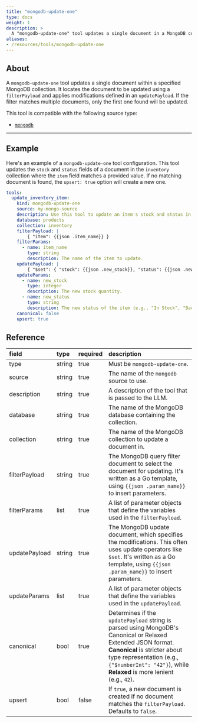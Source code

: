 ```yaml
---
title: "mongodb-update-one"
type: docs
weight: 1
description: > 
  A "mongodb-update-one" tool updates a single document in a MongoDB collection.
aliases:
- /resources/tools/mongodb-update-one
---
```


## About

A `mongodb-update-one` tool updates a single document within a specified MongoDB
collection. It locates the document to be updated using a `filterPayload` and
applies modifications defined in an `updatePayload`. If the filter matches
multiple documents, only the first one found will be updated.

This tool is compatible with the following source type:

* [`mongodb`](../../sources/mongodb.md)

---

## Example

Here's an example of a `mongodb-update-one` tool configuration. This tool
updates the `stock` and `status` fields of a document in the `inventory`
collection where the `item` field matches a provided value. If no matching
document is found, the `upsert: true` option will create a new one.

```yaml
tools:
  update_inventory_item:
    kind: mongodb-update-one
    source: my-mongo-source
    description: Use this tool to update an item's stock and status in the inventory.
    database: products
    collection: inventory
    filterPayload: |
        { "item": {{json .item_name}} }
    filterParams:
      - name: item_name
        type: string
        description: The name of the item to update.
    updatePayload: |
        { "$set": { "stock": {{json .new_stock}}, "status": {{json .new_status}} } }
    updateParams:
      - name: new_stock
        type: integer
        description: The new stock quantity.
      - name: new_status
        type: string
        description: The new status of the item (e.g., "In Stock", "Backordered").
    canonical: false
    upsert: true
```

## Reference

| **field**     | **type** | **required** | **description**                                                                                                                                                                                                                                   |
|:--------------|:---------|:-------------|:--------------------------------------------------------------------------------------------------------------------------------------------------------------------------------------------------------------------------------------------------|
| type          | string   | true         | Must be `mongodb-update-one`.                                                                                                                                                                                                                     |
| source        | string   | true         | The name of the `mongodb` source to use.                                                                                                                                                                                                          |
| description   | string   | true         | A description of the tool that is passed to the LLM.                                                                                                                                                                                              |
| database      | string   | true         | The name of the MongoDB database containing the collection.                                                                                                                                                                                       |
| collection    | string   | true         | The name of the MongoDB collection to update a document in.                                                                                                                                                                                       |
| filterPayload | string   | true         | The MongoDB query filter document to select the document for updating. It's written as a Go template, using `{{json .param_name}}` to insert parameters.                                                                                          |
| filterParams  | list     | true         | A list of parameter objects that define the variables used in the `filterPayload`.                                                                                                                                                                |
| updatePayload | string   | true         | The MongoDB update document, which specifies the modifications. This often uses update operators like `$set`. It's written as a Go template, using `{{json .param_name}}` to insert parameters.                                                   |
| updateParams  | list     | true         | A list of parameter objects that define the variables used in the `updatePayload`.                                                                                                                                                                |
| canonical     | bool     | true         | Determines if the `updatePayload` string is parsed using MongoDB's Canonical or Relaxed Extended JSON format. **Canonical** is stricter about type representation (e.g., `{"$numberInt": "42"}`), while **Relaxed** is more lenient (e.g., `42`). |
| upsert        | bool     | false        | If `true`, a new document is created if no document matches the `filterPayload`. Defaults to `false`.                                                                                                                                             |

